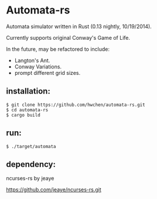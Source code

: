 # Automata-rs

Automata simulator written in Rust (0.13 nightly, 10/19/2014).

Currently supports original Conway's Game of Life.

In the future, may be refactored to include:

- Langton's Ant.
- Conway Variations.
- prompt different grid sizes.

## installation:

    $ git clone https://github.com/hwchen/automata-rs.git
    $ cd automata-rs
    $ cargo build

## run:

    $ ./target/automata

## dependency: 

ncurses-rs by jeaye

https://github.com/jeaye/ncurses-rs.git
